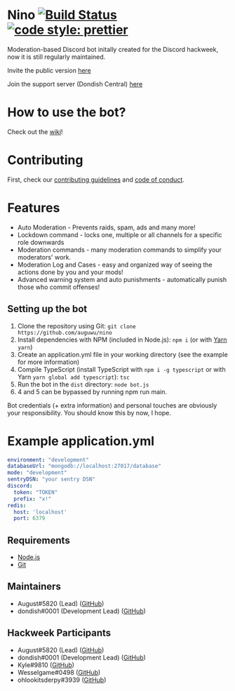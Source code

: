 # Nino [![Build Status](https://travis-ci.org/auguwu/Nino.svg?branch=master)](https://travis-ci.org/auguwu/Nino) [![code style: prettier](https://img.shields.io/badge/code_style-prettier-ff69b4.svg?style=flat-square)](https://github.com/prettier/prettier)

Moderation-based Discord bot initally created for the Discord hackweek, now it is still regularly maintained.

Invite the public version [here](https://discordapp.com/oauth2/authorize?client_id=531613242473054229&scope=bot)

Join the support server (Dondish Central) [here](https://discord.gg/pEKkg9r)

# How to use the bot?

Check out the [wiki](https://github.com/auguwu/Nino/wiki)!

# Contributing
First, check our [contributing guidelines](https://github.com/auguwu/nino/blob/master/CONTRIBUTING.md) and  [code of conduct](https://github.com/auguwu/nino/blob/master/CODE_OF_CONDUCT.md).

# Features

* Auto Moderation - Prevents raids, spam, ads and many more!
* Lockdown command - locks one, multiple or all channels for a specific role downwards
* Moderation commands - many moderation commands to simplify your moderators' work.
* Moderation Log and Cases - easy and organized way of seeing the actions done by you and your mods! 
* Advanced warning system and auto punishments - automatically punish those who commit offenses!

## Setting up the bot

1. Clone the repository using Git: ``git clone https://github.com/auguwu/nino``
2. Install dependencies with NPM (included in Node.js): ``npm i`` (or with [Yarn](https://yarnpkg.com) ``yarn``)
3. Create an application.yml file in your working directory (see the example for more information)
4. Compile TypeScript (install TypeScript with ``npm i -g typescript`` or with Yarn ``yarn global add typescript``): ``tsc``
5. Run the bot in the `dist` directory: ``node bot.js``
6. 4 and 5 can be bypassed by running npm run main.

Bot credentials (+ extra information) and personal touches are obviously your responsibility. You should know this by now, I hope.

# Example application.yml

```yaml
environment: "development"
databaseUrl: "mongodb://localhost:27017/database"
mode: "development"
sentryDSN: "your sentry DSN"
discord:
  token: "TOKEN"
  prefix: "x!"
redis:
  host: 'localhost'
  port: 6379
```

## Requirements

* [Node.js](https://nodejs.org)
* [Git](https://git-scm.com)

## Maintainers
* August#5820 (Lead) ([GitHub](https://github.com/auguwu))
* dondish#0001 (Development Lead) ([GitHub](https://github.com/dondish))

## Hackweek Participants

* August#5820 (Lead) ([GitHub](https://github.com/auguwu))
* dondish#0001 (Development Lead) ([GitHub](https://github.com/dondish))
* Kyle#9810 ([GitHub](https://github.com/dvhe))
* Wesselgame#0498 ([GitHub](https://github.com/PassTheWessel))
* ohlookitsderpy#3939 ([GitHub](https://github.com/ohlookitsderpy))
